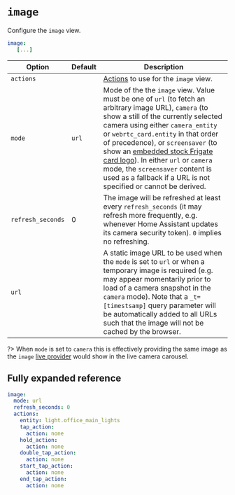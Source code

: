 # `image`

Configure the `image` view.

```yaml
image:
   [...]
```

| Option | Default | Description |
| - | - | - |
| `actions` | | [Actions](actions/README.md) to use for the `image` view.|
| `mode` | `url` | Mode of the the `image` view. Value must be one of `url` (to fetch an arbitrary image URL), `camera` (to show a still of the currently selected camera using either `camera_entity` or `webrtc_card.entity` in that order of precedence), or `screensaver` (to show an [embedded stock Frigate card logo](https://github.com/dermotduffy/frigate-hass-card/blob/main/src/images/frigate-bird-in-sky.jpg)). In either `url` or `camera` mode, the `screensaver` content is used as a fallback if a URL is not specified or cannot be derived. |
| `refresh_seconds` | 0 | The image will be refreshed at least every `refresh_seconds` (it may refresh more frequently, e.g. whenever Home Assistant updates its camera security token). `0` implies no refreshing. |
| `url` | |  A static image URL to be used when the `mode` is set to `url` or when a temporary image is required (e.g. may appear momentarily prior to load of a camera snapshot in the `camera` mode). Note that a `_t=[timestsamp]` query parameter will be automatically added to all URLs such that the image will not be cached by the browser. |

?> When `mode` is set to `camera` this is effectively providing the same image as the `image` [live provider](cameras/live-provider.md) would show in the live camera carousel.

## Fully expanded reference

[](common/expanded-warning.md ':include')

```yaml
image:
  mode: url
  refresh_seconds: 0
  actions:
    entity: light.office_main_lights
    tap_action:
      action: none
    hold_action:
      action: none
    double_tap_action:
      action: none
    start_tap_action:
      action: none
    end_tap_action:
      action: none
```
